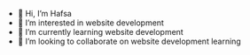 - 👋 Hi, I’m Hafsa
- 👀 I’m interested in website development
- 🌱 I’m currently learning website development
- 💞️ I’m looking to collaborate on website development learning

<!---
Hafsa102938/Hafsa102938 is a ✨ special ✨ repository because its `README.md` (this file) appears on your GitHub profile.
You can click the Preview link to take a look at your changes.
--->
